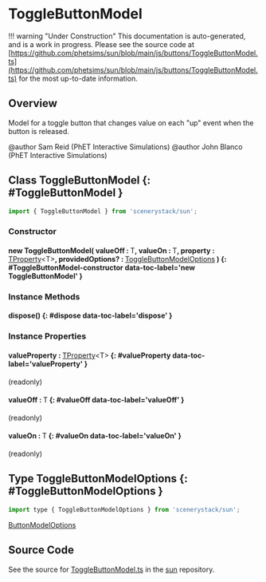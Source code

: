 # ToggleButtonModel

!!! warning "Under Construction"
    This documentation is auto-generated, and is a work in progress. Please see the source code at
    [https://github.com/phetsims/sun/blob/main/js/buttons/ToggleButtonModel.ts](https://github.com/phetsims/sun/blob/main/js/buttons/ToggleButtonModel.ts) for the most up-to-date information.

## Overview

Model for a toggle button that changes value on each "up" event when the button is released.

@author Sam Reid (PhET Interactive Simulations)
@author John Blanco (PhET Interactive Simulations)

## Class ToggleButtonModel {: #ToggleButtonModel }


```js
import { ToggleButtonModel } from 'scenerystack/sun';
```
### Constructor

#### new ToggleButtonModel( valueOff : <span style="font-weight: 400;">T</span>, valueOn : <span style="font-weight: 400;">T</span>, property : <span style="font-weight: 400;">[TProperty](../axon/TProperty.md)&lt;T&gt;</span>, providedOptions? : <span style="font-weight: 400;">[ToggleButtonModelOptions](../sun/ToggleButtonModel.md#ToggleButtonModelOptions)</span> ) {: #ToggleButtonModel-constructor data-toc-label='new ToggleButtonModel' }

### Instance Methods

#### dispose() {: #dispose data-toc-label='dispose' }

### Instance Properties

#### valueProperty : <span style="font-weight: 400;">[TProperty](../axon/TProperty.md)&lt;T&gt;</span> {: #valueProperty data-toc-label='valueProperty' }

(readonly)

#### valueOff : <span style="font-weight: 400;">T</span> {: #valueOff data-toc-label='valueOff' }

(readonly)

#### valueOn : <span style="font-weight: 400;">T</span> {: #valueOn data-toc-label='valueOn' }

(readonly)



## Type ToggleButtonModelOptions {: #ToggleButtonModelOptions }


```js
import type { ToggleButtonModelOptions } from 'scenerystack/sun';
```


[ButtonModelOptions](../sun/ButtonModel.md#ButtonModelOptions)



## Source Code

See the source for [ToggleButtonModel.ts](https://github.com/phetsims/sun/blob/main/js/buttons/ToggleButtonModel.ts) in the [sun](https://github.com/phetsims/sun) repository.
